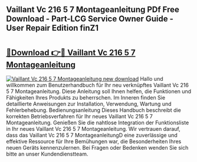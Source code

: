 ## Vaillant Vc 216 5 7 Montageanleitung PDf Free Download - Part-LCG Service Owner Guide - User Repair Edition finZ1

# <h2><a href="http://df6bni.blite.top/?on=Vaillant+Vc+216+5+7+Montageanleitung">🔗Download 👉🔴 Vaillant Vc 216 5 7 Montageanleitung</a></h2>

[![Vaillant Vc 216 5 7 Montageanleitung new download](https://i.imgur.com/lujVjoI.png)](http://df6bni.blite.top/?on=Vaillant+Vc+216+5+7+Montageanleitung)
Hallo und willkommen zum Benutzerhandbuch für Ihr neu verknüpftes Vaillant Vc 216 5 7 Montageanleitung. Diese Anleitung soll Ihnen helfen, die Funktionen und Fähigkeiten Ihres Produkts zu beherrschen. Im Inneren finden Sie detaillierte Anweisungen zur Installation, Verwendung, Wartung und Fehlerbehebung. Bedienungsanleitung Dieses Handbuch beschreibt die korrekten Betriebsverfahren für Ihr neues Vaillant Vc 216 5 7 Montageanleitung. Genießen Sie die nahtlose Integration der Funktionsliste in Ihr neues Vaillant Vc 216 5 7 Montageanleitung. Wir vertrauen darauf, dass das Vaillant Vc 216 5 7 MontageanleitungD eine zuverlässige und effektive Ressource für Ihre Bemühungen war, die Besonderheiten Ihres neuen Geräts kennenzulernen. Bei Fragen oder Bedenken wenden Sie sich bitte an unser Kundendienstteam.
